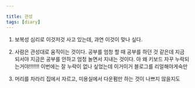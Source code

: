 ```yaml
---

title: 관성
tags: [diary]
---
```


1. 보복성 심리로 이것저것 사고 있는데, 과연 이것이 맞나 싶다.

2. 사람은 관성대로 움직이는 것이다. 공부를 엄청 할 때 공부를 하던 것 같은데 지금 되서야 지금은 공부를 안하고 엄청 놀면서 지내는 것이다. 아 왜  키보드 자꾸 누락되는거야!!!!!!! 이번에는 잘  누락이 없나 싶었는데 이거이거 블로그를 리얼해야게숙만

3. 머리를 차라리 집에서 자르고, 미용실에서 다운펌만 하는 것이 나쁘지 않을지도 